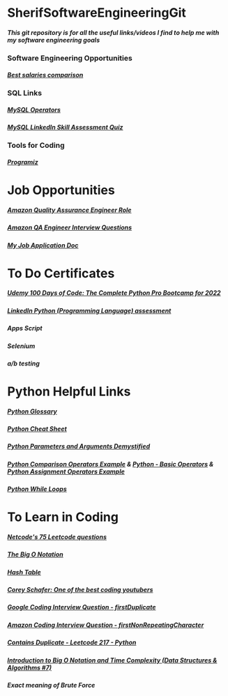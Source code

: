# SherifSoftwareEngineeringGit
##### This git repository is for all the useful links/videos I find to help me with my software engineering goals



### Software Engineering Opportunities
##### [Best salaries comparison](https://www.levels.fyi/comp.html?track=Software%20Engineer)


### SQL Links 
##### [MySQL Operators](https://www.w3schools.com/sql/sql_operators.asp)
##### [MySQL LinkedIn Skill Assessment Quiz](https://github.com/Ebazhanov/linkedin-skill-assessments-quizzes/blob/main/mysql/mysql-quiz.md)



### Tools for Coding
##### [Programiz](https://www.programiz.com/python-programming/online-compiler/)



# Job Opportunities
##### [Amazon Quality Assurance Engineer Role](https://amazon.jobs/en/jobs/2073180/quality-assurance-engineer)
##### [Amazon QA Engineer Interview Questions](https://www.interviewkickstart.com/interview-questions/amazon-qa-engineer-interview-questions) 
##### [My Job Application Doc](https://docs.google.com/document/d/1lj5wpXushQZSLu5NGQjjlgUAiZ6WrPhsH5r0q0xAmyY/edit) 



# To Do Certificates
##### [Udemy 100 Days of Code: The Complete Python Pro Bootcamp for 2022](https://www.udemy.com/course/100-days-of-code/)
##### [LinkedIn Python (Programming Language) assessment](https://www.linkedin.com/skill-assessments/Python%20(Programming%20Language)/quiz-intro/)
##### Apps Script
##### Selenium
##### a/b testing



# Python Helpful Links
##### [Python Glossary](https://docs.python.org/3/glossary.html?utm_medium=Exinfluencer&utm_source=Exinfluencer&utm_content=000026UJ&utm_term=10006555&utm_id=NA-SkillsNetwork-Channel-SkillsNetworkCoursesIBMDeveloperSkillsNetworkPY0101ENSkillsNetwork19487395-2022-01-01#term-iterable)
##### [Python Cheat Sheet](https://cf-courses-data.s3.us.cloud-object-storage.appdomain.cloud/IBMDeveloperSkillsNetwork-PY0101EN-SkillsNetwork/handouts/Python%20Cheat%20Sheet%20-%20The%20Basics%20Coursera.pdf)
##### [Python Parameters and Arguments Demystified](https://betterprogramming.pub/python-parameters-and-arguments-demystified-e4f77b6d002e)
##### [Python Comparison Operators Example](https://www.tutorialspoint.com/python/comparison_operators_example.htm) & [Python - Basic Operators](https://www.tutorialspoint.com/python/python_basic_operators.htm) & [Python Assignment Operators Example](https://www.tutorialspoint.com/python/assignment_operators_example.htm)
##### [Python While Loops](https://www.w3schools.com/python/python_while_loops.asp)



# To Learn in Coding
##### [Netcode's 75 Leetcode questions](https://docs.google.com/spreadsheets/d/1A2PaQKcdwO_lwxz9bAnxXnIQayCouZP6d-ENrBz_NXc/edit#gid=0)
##### [The Big O Notation](https://towardsdatascience.com/the-big-o-notation-d35d52f38134#:~:text=O(N%C2%B2)%20represents%20the%20complexity,100%20operations%2C%20and%20so%20on)
##### [Hash Table](https://www.interviewcake.com/concept/java/hash-map)
##### [Corey Schafer: One of the best coding youtubers](https://www.youtube.com/c/Coreyms/videos)
##### [Google Coding Interview Question - firstDuplicate](https://www.youtube.com/watch?v=XSdr_O-XVRQ)
##### [Amazon Coding Interview Question - firstNonRepeatingCharacter](https://www.youtube.com/watch?v=5co5Gvp_-S0)
##### [Contains Duplicate - Leetcode 217 - Python](https://www.youtube.com/watch?v=3OamzN90kPg)
##### [Introduction to Big O Notation and Time Complexity (Data Structures & Algorithms #7)](https://www.youtube.com/watch?v=D6xkbGLQesk&list=PLBZBJbE_rGRV8D7XZ08LK6z-4zPoWzu5H&index=11)
##### Exact meaning of Brute Force
